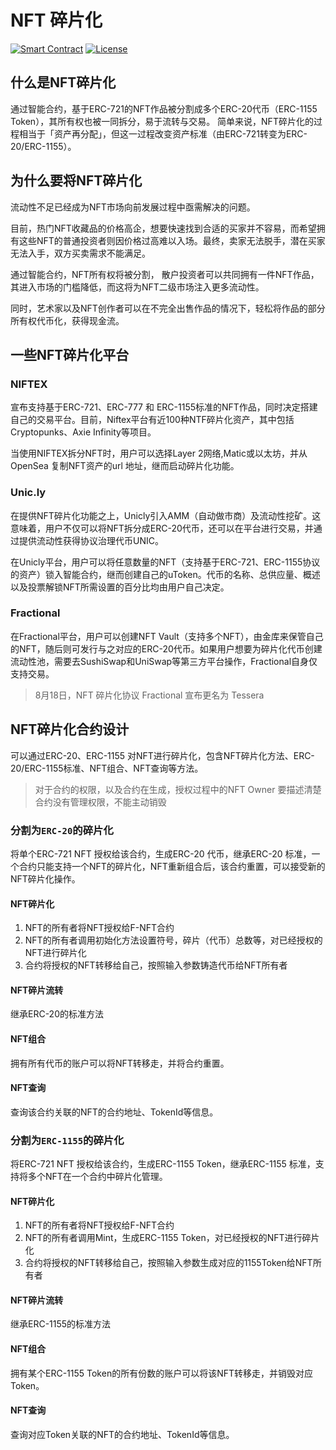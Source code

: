 # NFT 碎片化
[![Smart Contract](https://badgen.net/badge/smart-contract/Solidity/orange)](https://soliditylang.org/) [![License](https://badgen.net/badge/license/MIT/blue)](https://typescriptlang.org)

## 什么是NFT碎片化

通过智能合约，基于ERC-721的NFT作品被分割成多个ERC-20代币（ERC-1155 Token），其所有权也被一同拆分，易于流转与交易。
简单来说，NFT碎片化的过程相当于「资产再分配」，但这一过程改变资产标准（由ERC-721转变为ERC-20/ERC-1155）。

## 为什么要将NFT碎片化

流动性不足已经成为NFT市场向前发展过程中亟需解决的问题。

目前，热门NFT收藏品的价格高企，想要快速找到合适的买家并不容易，而希望拥有这些NFT的普通投资者则因价格过高难以入场。最终，卖家无法脱手，潜在买家无法入手，双方买卖需求不能满足。

通过智能合约，NFT所有权将被分割， 散户投资者可以共同拥有一件NFT作品，其进入市场的门槛降低，而这将为NFT二级市场注入更多流动性。

同时，艺术家以及NFT创作者可以在不完全出售作品的情况下，轻松将作品的部分所有权代币化，获得现金流。

## 一些NFT碎片化平台

### NIFTEX

宣布支持基于ERC-721、ERC-777 和 ERC-1155标准的NFT作品，同时决定搭建自己的交易平台。目前，Niftex平台有近100种NTF碎片化资产，其中包括Cryptopunks、Axie Infinity等项目。

当使用NIFTEX拆分NFT时，用户可以选择Layer 2网络,Matic或以太坊，并从OpenSea 复制NFT资产的url 地址，继而启动碎片化功能。

### Unic.ly

在提供NFT碎片化功能之上，Unicly引入AMM（自动做市商）及流动性挖矿。这意味着，用户不仅可以将NFT拆分成ERC-20代币，还可以在平台进行交易，并通过提供流动性获得协议治理代币UNIC。

在Unicly平台，用户可以将任意数量的NFT（支持基于ERC-721、ERC-1155协议的资产）锁入智能合约，继而创建自己的uToken。代币的名称、总供应量、概述以及投票解锁NFT所需设置的百分比均由用户自己决定。

### Fractional
在Fractional平台，用户可以创建NFT Vault（支持多个NFT），由金库来保管自己的NFT，随后则可发行与之对应的ERC-20代币。如果用户想要为碎片化代币创建流动性池，需要去SushiSwap和UniSwap等第三方平台操作，Fractional自身仅支持交易。

> 8月18日，NFT 碎片化协议 Fractional 宣布更名为 Tessera

## NFT碎片化合约设计

可以通过ERC-20、ERC-1155 对NFT进行碎片化，包含NFT碎片化方法、ERC-20/ERC-1155标准、NFT组合、NFT查询等方法。

> 对于合约的权限，以及合约在生成，授权过程中的NFT Owner 要描述清楚  
> 合约没有管理权限，不能主动销毁


### 分割为`ERC-20`的碎片化

将单个ERC-721 NFT 授权给该合约，生成ERC-20 代币，继承ERC-20 标准，一个合约只能支持一个NFT的碎片化，NFT重新组合后，该合约重置，可以接受新的NFT碎片化操作。


#### NFT碎片化
1. NFT的所有者将NFT授权给F-NFT合约
2. NFT的所有者调用初始化方法设置符号，碎片（代币）总数等，对已经授权的NFT进行碎片化
3. 合约将授权的NFT转移给自己，按照输入参数铸造代币给NFT所有者

#### NFT碎片流转
继承ERC-20的标准方法

#### NFT组合
拥有所有代币的账户可以将NFT转移走，并将合约重置。

#### NFT查询
查询该合约关联的NFT的合约地址、TokenId等信息。



### 分割为`ERC-1155`的碎片化
将ERC-721 NFT 授权给该合约，生成ERC-1155 Token，继承ERC-1155 标准，支持将多个NFT在一个合约中碎片化管理。

#### NFT碎片化
1. NFT的所有者将NFT授权给F-NFT合约
2. NFT的所有者调用Mint，生成ERC-1155 Token，对已经授权的NFT进行碎片化
3. 合约将授权的NFT转移给自己，按照输入参数生成对应的1155Token给NFT所有者

#### NFT碎片流转
继承ERC-1155的标准方法

#### NFT组合
拥有某个ERC-1155 Token的所有份数的账户可以将该NFT转移走，并销毁对应Token。

#### NFT查询
查询对应Token关联的NFT的合约地址、TokenId等信息。









